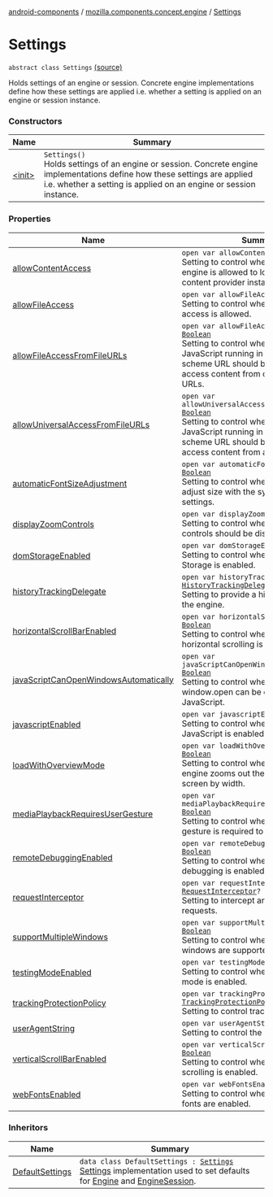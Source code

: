 [android-components](../../index.md) / [mozilla.components.concept.engine](../index.md) / [Settings](./index.md)

# Settings

`abstract class Settings` [(source)](https://github.com/mozilla-mobile/android-components/blob/master/components/concept/engine/src/main/java/mozilla/components/concept/engine/Settings.kt#L18)

Holds settings of an engine or session. Concrete engine
implementations define how these settings are applied i.e.
whether a setting is applied on an engine or session instance.

### Constructors

| Name | Summary |
|---|---|
| [&lt;init&gt;](-init-.md) | `Settings()`<br>Holds settings of an engine or session. Concrete engine implementations define how these settings are applied i.e. whether a setting is applied on an engine or session instance. |

### Properties

| Name | Summary |
|---|---|
| [allowContentAccess](allow-content-access.md) | `open var allowContentAccess: `[`Boolean`](https://kotlinlang.org/api/latest/jvm/stdlib/kotlin/-boolean/index.html)<br>Setting to control whether or not the engine is allowed to load content from a content provider installed in the system. |
| [allowFileAccess](allow-file-access.md) | `open var allowFileAccess: `[`Boolean`](https://kotlinlang.org/api/latest/jvm/stdlib/kotlin/-boolean/index.html)<br>Setting to control whether or not file access is allowed. |
| [allowFileAccessFromFileURLs](allow-file-access-from-file-u-r-ls.md) | `open var allowFileAccessFromFileURLs: `[`Boolean`](https://kotlinlang.org/api/latest/jvm/stdlib/kotlin/-boolean/index.html)<br>Setting to control whether or not JavaScript running in the context of a file scheme URL should be allowed to access content from other file scheme URLs. |
| [allowUniversalAccessFromFileURLs](allow-universal-access-from-file-u-r-ls.md) | `open var allowUniversalAccessFromFileURLs: `[`Boolean`](https://kotlinlang.org/api/latest/jvm/stdlib/kotlin/-boolean/index.html)<br>Setting to control whether or not JavaScript running in the context of a file scheme URL should be allowed to access content from any origin. |
| [automaticFontSizeAdjustment](automatic-font-size-adjustment.md) | `open var automaticFontSizeAdjustment: `[`Boolean`](https://kotlinlang.org/api/latest/jvm/stdlib/kotlin/-boolean/index.html)<br>Setting to control whether the fonts adjust size with the system accessibility settings. |
| [displayZoomControls](display-zoom-controls.md) | `open var displayZoomControls: `[`Boolean`](https://kotlinlang.org/api/latest/jvm/stdlib/kotlin/-boolean/index.html)<br>Setting to control whether or not zoom controls should be displayed. |
| [domStorageEnabled](dom-storage-enabled.md) | `open var domStorageEnabled: `[`Boolean`](https://kotlinlang.org/api/latest/jvm/stdlib/kotlin/-boolean/index.html)<br>Setting to control whether or not DOM Storage is enabled. |
| [historyTrackingDelegate](history-tracking-delegate.md) | `open var historyTrackingDelegate: `[`HistoryTrackingDelegate`](../../mozilla.components.concept.engine.history/-history-tracking-delegate/index.md)`?`<br>Setting to provide a history delegate to the engine. |
| [horizontalScrollBarEnabled](horizontal-scroll-bar-enabled.md) | `open var horizontalScrollBarEnabled: `[`Boolean`](https://kotlinlang.org/api/latest/jvm/stdlib/kotlin/-boolean/index.html)<br>Setting to control whether or not horizontal scrolling is enabled. |
| [javaScriptCanOpenWindowsAutomatically](java-script-can-open-windows-automatically.md) | `open var javaScriptCanOpenWindowsAutomatically: `[`Boolean`](https://kotlinlang.org/api/latest/jvm/stdlib/kotlin/-boolean/index.html)<br>Setting to control whether or not window.open can be called from JavaScript. |
| [javascriptEnabled](javascript-enabled.md) | `open var javascriptEnabled: `[`Boolean`](https://kotlinlang.org/api/latest/jvm/stdlib/kotlin/-boolean/index.html)<br>Setting to control whether or not JavaScript is enabled. |
| [loadWithOverviewMode](load-with-overview-mode.md) | `open var loadWithOverviewMode: `[`Boolean`](https://kotlinlang.org/api/latest/jvm/stdlib/kotlin/-boolean/index.html)<br>Setting to control whether or not the engine zooms out the content to fit on screen by width. |
| [mediaPlaybackRequiresUserGesture](media-playback-requires-user-gesture.md) | `open var mediaPlaybackRequiresUserGesture: `[`Boolean`](https://kotlinlang.org/api/latest/jvm/stdlib/kotlin/-boolean/index.html)<br>Setting to control whether or not a user gesture is required to play media. |
| [remoteDebuggingEnabled](remote-debugging-enabled.md) | `open var remoteDebuggingEnabled: `[`Boolean`](https://kotlinlang.org/api/latest/jvm/stdlib/kotlin/-boolean/index.html)<br>Setting to control whether or not remote debugging is enabled. |
| [requestInterceptor](request-interceptor.md) | `open var requestInterceptor: `[`RequestInterceptor`](../../mozilla.components.concept.engine.request/-request-interceptor/index.md)`?`<br>Setting to intercept and override requests. |
| [supportMultipleWindows](support-multiple-windows.md) | `open var supportMultipleWindows: `[`Boolean`](https://kotlinlang.org/api/latest/jvm/stdlib/kotlin/-boolean/index.html)<br>Setting to control whether or not multiple windows are supported. |
| [testingModeEnabled](testing-mode-enabled.md) | `open var testingModeEnabled: `[`Boolean`](https://kotlinlang.org/api/latest/jvm/stdlib/kotlin/-boolean/index.html)<br>Setting to control whether or not testing mode is enabled. |
| [trackingProtectionPolicy](tracking-protection-policy.md) | `open var trackingProtectionPolicy: `[`TrackingProtectionPolicy`](../-engine-session/-tracking-protection-policy/index.md)`?`<br>Setting to control tracking protection. |
| [userAgentString](user-agent-string.md) | `open var userAgentString: `[`String`](https://kotlinlang.org/api/latest/jvm/stdlib/kotlin/-string/index.html)`?`<br>Setting to control the user agent string. |
| [verticalScrollBarEnabled](vertical-scroll-bar-enabled.md) | `open var verticalScrollBarEnabled: `[`Boolean`](https://kotlinlang.org/api/latest/jvm/stdlib/kotlin/-boolean/index.html)<br>Setting to control whether or not vertical scrolling is enabled. |
| [webFontsEnabled](web-fonts-enabled.md) | `open var webFontsEnabled: `[`Boolean`](https://kotlinlang.org/api/latest/jvm/stdlib/kotlin/-boolean/index.html)<br>Setting to control whether or not Web fonts are enabled. |

### Inheritors

| Name | Summary |
|---|---|
| [DefaultSettings](../-default-settings/index.md) | `data class DefaultSettings : `[`Settings`](./index.md)<br>[Settings](./index.md) implementation used to set defaults for [Engine](../-engine/index.md) and [EngineSession](../-engine-session/index.md). |
